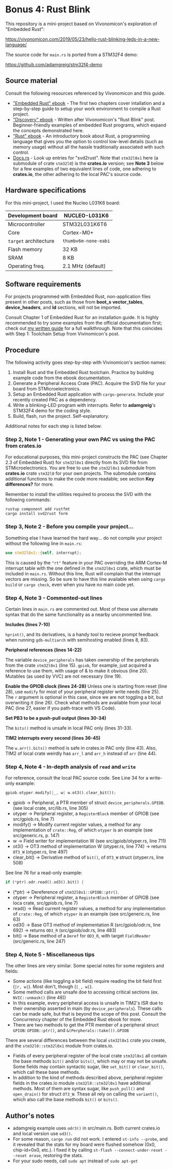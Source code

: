 # Bonus 4: Rust Blink
This repository is a mini-project based on Vivonomicon's exploration of "Embedded Rust":

https://vivonomicon.com/2019/05/23/hello-rust-blinking-leds-in-a-new-language/

The source code for `main.rs` is ported from a STM32F4 demo:

https://github.com/adamgreig/stm32f4-demo

## Source material
Consult the following resources referenced by Vivonomicon and this guide.
* ["Embedded Rust" ebook](https://docs.rust-embedded.org/book/ "Embedded Rust ebook") - The first two chapters cover intallation and a step-by-step guide to setup your work environment to compile a Rust project.
* ["Discovery" ebook](https://docs.rust-embedded.org/discovery/ "Discovery ebook") - Written after Vivonomicon's "Rust Blink" post. Beginner-friendly examples of embedded Rust programs, which expand the concepts demonstrated here.
* ["Rust" ebook](https://doc.rust-lang.org/book/ "Rust ebook") - An introductory book about Rust, a programming language that gives you the option to control low-level details (such as memory usage) without all the hassle traditionally associated with such control.
* [Docs.rs](https://docs.rs/) - Look up entries for "svd2rust". Note that `stm32l0x1` here (a submodule of crate `stm32l0`) is the **crates.io** version; see **Note 3** below for a few examples of two equivalent lines of code, one adhering to **crates.io**, the other adhering to the local PAC's source code.

## Hardware specifications
For this mini-project, I used the Nucleo L031K6 board:

Development board     | NUCLEO-L031K6
----------------------|------------------
Microcontroller       | STM32L031K6T6
Core                  | Cortex-M0+
`target` architecture | `thumbv6m-none-eabi`
Flash memory          | 32 KB
SRAM                  | 8 KB
Operating freq.       | 2.1 MHz (default)

## Software requirements
For projects programmed with Embedded Rust, non-application files present in other posts, such as those from **boot_s** **vector_tables**, **device_headers**, and **ld** sections, will not be imported.

Consult Chapter 1 of Embedded Rust for an installation guide. It is highly recommended to try some examples from the official documentation first; check out [my written guide](../../docs/embedded-rust.md) for a full walkthrough. Note that this coincides with Step 1: Toolchain Setup from Vivinomicon's post.

## Procedure
The following activity goes step-by-step with Vivinomicon's section names:
1. Install Rust and the Embedded Rust toolchain. Practice by building example code from the ebook documentation.
2. Generate a Peripheral Access Crate (PAC). Acquire the SVD file for your board from STMicroelectronics.
3. Setup an Embedded Rust application with `cargo-generate`. Include your recently created PAC as a dependency.
4. Write a blinking-LED program with interrupts. Refer to **adamgreig**'s STM32F4 demo for the coding style.
5. Build, flash, run the project. Self-explanatory.

Additional notes for each step is listed below:

### Step 2, Note 1 - Generating your own PAC vs using the PAC from crates.io 
For educational purposes, this mini-project constructs the PAC (see Chapter 2.3 of Embedded Rust) for `stm32l0x1` directly from its SVD file from STMicroelectronics. You are free to use the `stm32l0x1` submodule from **crates.io** crate `stm32l0` for your own projects. The submodule contains additional functions to make the code more readable; see section **Key differences?** for more.

Remember to install the utilities required to process the SVD with the following commands: 
```
rustup component add rustfmt
cargo install svd2rust form
```

### Step 3, Note 2 - Before you compile your project...
Something else I have learned the hard way... do not compile your project without the following line in `main.rs`:
```rs
use stm32l0x1::{self, interrupt};
```
This is caused by the `"rt"` feature in your PAC overriding the ARM Cortex-M interrupt table with the one defined in the `stm32l0x1` crate, which must be included in `main.rs`. Without this line, Rust will complain that the interrupt vectors are missing. So be sure to have this line available when using `cargo build` or `cargo check`, even when you have no main code yet.

### Step 4, Note 3 - Commented-out lines
Certain lines in `main.rs` are commented out. Most of these use alternate syntax that do the same functionality as a nearby uncommented line.

**Includes (lines 7-10)**

`hprint()`, and its derivatives, is a handy tool to recieve prompt feedback when running `gdb-multiarch` with semihosting enabled (lines 8, 83).

**Peripheral references (lines 14-22)**

The variable `device_peripherals` has taken ownership of the peripherals from the crate `stm32l0x1` (line 15). `gpiob`, for example, just acquired a reference to use them, with usage of & to make it obvious (line 20). Mutables (as used by VVC) are not necessary (line 19).

**Enable the GPIOB clock (lines 24-28)**
Unless one is starting from reset (line 28), use `modify` for most of your peripheral register write needs (line 25). The `r` argument is optional in this case, since we are not toggling a bit, but overwriting it (line 26). Check what methods are available from your local PAC (line 27, easier if you path-trace with VS Code).

**Set PB3 to be a push-pull output (lines 30-34)**

The `bits()` method is unsafe in local PAC only (lines 31-33).

**TIM2 interrupts every second (lines 36-45)**

The `w.arr().bits()` method is safe in crates.io PAC only (line 43). Also, TIM2 of local crate weirdly has `arr_l` and `arr_h` instead of `arr` (line 44).

### Step 4, Note 4 - In-depth analysis of `read` and `write`
For reference, consult the local PAC source code. See Line 34 for a write-only example:
```rs
gpiob.otyper.modify(|_, w| w.ot3().clear_bit());
```
* gpiob -> Peripheral, a PTR member of struct `device_peripherals.GPIOB`. (see local crate, src/lib.rs, line 305)
* otyper -> Peripheral register, a `RegisterBlock` member of GPIOB (see src/gpiob.rs, line 7)
* modify() -> Modify current register values, a method for any implementation of `crate::Reg`, of which `otyper` is an example (see src/generic.rs, p. 147)
* w -> Field writer for implementation W (see src/gpiob/otyper.rs, line 711)
* ot3() -> OT3 method of implementation W (otyper.rs, line 774) -> returns `OT3_W` (otyper.rs, line 497)
* clear_bit() -> Derivative method of `bit()`, of `OT3_W` struct (otyper.rs, line 508)

See line 76 for a read-only example:
```rs
if (*ptr).odr.read().od3().bit() {
```
* (\*ptr) -> Dereference of `stm32l0x1::GPIOB::ptr()`.
* otyper -> Peripheral register, a `RegisterBlock` member of GPIOB (see loca crate, src/gpiob.rs, line 7)
* read() -> Read current register values, a method for any implementation of `crate::Reg`, of which `otyper` is an example (see src/generic.rs, line 63)
* od3() -> Base OT3 method of implementation R (src/gpiob/odr.rs, line 692) -> returns `OD3_R` (src/gpiob/odr.rs, line 483)
* bit() -> Base method of a `Deref` for `OD3_R`, with target `FieldReader` (src/generic.rs, line 247)

### Step 4, Note 5 - Miscellaneous tips
The other lines are very similar. Some special notes for some registers and fields:
* Some actions (like toggling a bit field) require reading the bit field first (`|r, w|`). Most don't, though (`|_, w|`).
* Some method calls are unsafe doe to accessing critical sections (ex. `NVIC::unmask()` (line 48))
* In this example, every peripheral access is unsafe in TIM2's ISR due to their ownership asserted in main (by `device_peripherals`). These calls can be made safe, but that is beyond the scope of this post. Consult the Concurrency chapter of the Embedded Rust ebook for more.
* There are two methods to get the PTR member of a peripheral struct `GPIOB`: `GPIOB::ptr()`, and `&(Perpherals::take()).GPIOB`

There are several differences between the local `stm32l0x1` crate you create, and the `stm32l0::stm32l0x1` module from crates.io.
* Fields of every peripheral register of the local crate `stm32l0x1` all contain the base methods `bit()` and/or `bits()`, which may or may not be unsafe. Some fields may contain syntactic sugar, like `set_bit()` or `clear_bit()`, which call these base methods.
* In addition to the kind of methods described above, peripheral register fields in the crates.io module `stm32l0::stm32l0x1` have additional methods. Most of them are syntax sugar, like `push_pull()` and `open_drain()` for struct `OT3_W`. These all rely on calling the `variant()`, which also call the base methods `bit()` or `bits()`.

## Author's notes
* adamgreig example uses `odr3()` in src/main.rs. Both current crates.io and local version use `od3()`.
* For some reason, `cargo run` did not work. I entered `st-info --probe`, and it revealed that the stats for my board were flushed somehow (0x0, chip-id=0x0, etc.). I fixed it by calling `st-flash --connect-under-reset --reset erase`, restoring the stats.
* For your sudo needs, call `sudo apt` instead of `sudo apt-get`
